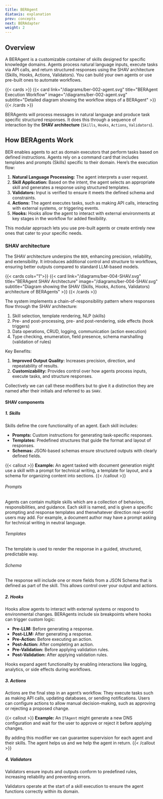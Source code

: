 ```yaml
---
title: BERAgent
diataxis: explanation
prev: concepts
next: BERAdapter
weight: 2
---
```


## Overview
A BERAgent is a customizable container of skills designed for specific knowledge domains. Agents process natural language inputs, execute tasks via API calls, and return structured responses using the SHAV architecture (Skills, Hooks, Actions, Validators). You can build your own agents or use pre-built ones to automate workflows.

{{< cards >}}
  {{< card link="/diagrams/ber-002-agent.svg" title="BERAgent Execution Workflow" image="/diagrams/ber-002-agent.svg" subtitle="Detailed diagram showing the workflow steps of a BERAgent" >}}
{{< /cards >}}

BERAgents will process messages in natural language and produce task specific structured responses. It does this through a sequence of interaction by the **SHAV architecture** (`Skills`, `Hooks`, `Actions`, `Validators`).

## How BERAgents Work
BER enables agents to act as domain executors that perform tasks based on defined instructions. Agents rely on a command card that includes templates and prompts (Skills) specific to their domain. Here’s the execution flow:

1. **Natural Language Processing:** The agent interprets a user request.
2. **Skill Application:** Based on the intent, the agent selects an appropriate skill and generates a response using structured templates.
3. **Validators:** Input is verified to ensure it meets the defined schema and constraints.
4. **Actions:** The agent executes tasks, such as making API calls, interacting with external systems, or triggering events.
5. **Hooks:** Hooks allow the agent to interact with external environments at key stages in the workflow for added flexibility.

This modular approach lets you use pre-built agents or create entirely new ones that cater to your specific needs.

### SHAV architecture
The SHAV architecture underpins the `BER`, enhancing precision, reliability, and extensibility. It introduces additional control and structure to workflows, ensuring better outputs compared to standard LLM-based models.

{{< cards cols="1">}}
  {{< card link="/diagrams/ber-004-SHAV.svg" title="BERAgent SHAV Architecture" image="/diagrams/ber-004-SHAV.svg" subtitle="Diagram showing the SHAV (Skills, Hooks, Actions, Validators) architecture of BERAgents" >}}
{{< /cards >}}

The system implements a chain-of-responsibility pattern where responses flow through the SHAV architecture:
1. Skill selection, template rendering, NLP (skills)
2. Pre- and post-processing, pre- and post-rendering, side effects (hook triggers)
3. Data operations, CRUD, logging, communication (action execution)
4. Type checking, enumeration, field presence, schema marshalling (validation of rules)

Key Benefits:
1. **Improved Output Quality:** Increases precision, direction, and repeatability of results.
2. **Customizability:** Provides control over how agents process inputs, execute tasks, and structure responses.

Collectively we can call these modifiers but to give it a distinction they are named after their initials and referred to as `SHAV`.

#### SHAV components
##### 1. Skills
Skills define the core functionality of an agent. Each skill includes:
- **Prompts:** Custom instructions for generating task-specific responses.
- **Templates:** Predefined structures that guide the format and layout of responses.
- **Schemas:** JSON-based schemas ensure structured outputs with clearly defined fields.

{{< callout >}}
**Example:**
An agent tasked with document generation might use a skill with a prompt for technical writing, a template for layout, and a schema for organizing content into sections.
{{< /callout >}}

###### Prompts
Agents can contain multiple skills which are a collection of behaviors, responsibilities, and guidance. Each skill is named, and is given a specific prompting and response templates and thenwhatever direction real-world users may add. For example, a document author may have a prompt asking for technical writing in neutral language.

###### Templates
The template is used to render the response in a guided, structured, predictable way.

###### Schema
The response will include one or more fields from a JSON Schema that is defined as part of the skill. This allows control over your output and actions.

##### 2. Hooks
Hooks allow agents to interact with external systems or respond to environmental changes. BERAgents include six breakpoints where hooks can trigger custom logic:

- **Pre-LLM:** Before generating a response.
- **Post-LLM:** After generating a response.
- **Pre-Action:** Before executing an action.
- **Post-Action:** After completing an action.
- **Pre-Validation:** Before applying validation rules.
- **Post-Validation:** After applying validation rules.

Hooks expand agent functionality by enabling interactions like logging, analytics, or side effects during workflows.

##### 3. Actions
Actions are the final step in an agent’s workflow. They execute tasks such as making API calls, updating databases, or sending notifications. Users can configure actions to allow manual decision-making, such as approving or rejecting a proposed change.

{{< callout >}}
**Example:**
An `ITAgent` might generate a new DNS configuration and wait for the user to approve or reject it before applying changes.

By adding this modifier we can guarantee supervision for each agent and their skills. The agent helps us and we help the agent in return.
{{< /callout >}}

##### 4. Validators
Validators ensure inputs and outputs conform to predefined rules, increasing reliability and preventing errors.

Validators operate at the start of a skill execution to ensure the agent functions correctly within its domain.
